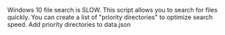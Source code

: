 Windows 10 file search is SLOW. This script allows you to search for files quickly. You can create a list of "priority directories" to optimize search speed. Add priority directories to data.json